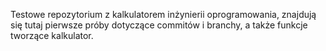 

Testowe repozytorium z kalkulatorem inżynierii oprogramowania, znajdują się tutaj pierwsze próby dotyczące commitów i branchy, a także 
funkcje tworzące kalkulator.
